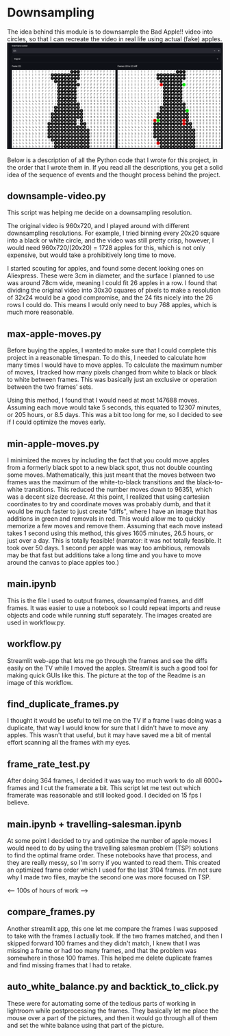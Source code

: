 # Downsampling

The idea behind this module is to downsample the Bad Apple!! video into circles, so that I
can recreate the video in real life using actual (fake) apples. 
![downsample.png](downsample.png)

Below is a description of all the Python code that I wrote for this project, in the order that I wrote them in.
If you read all the descriptions, you get a solid idea of the sequence of events and the thought process behind
the project.

## downsample-video.py
This script was helping me decide on a downsampling resolution.

The original video is 960x720, and I played around with different downsampling resolutions.
For example, I tried binning every 20x20 square into a black or white circle, and the
video was still pretty crisp, however, I would need 960x720/(20x20) = 1728 apples for this, which
is not only expensive, but would take a prohibitively long time to move.

I started scouting for apples, and found some decent looking ones on Aliexpress. These
were 3cm in diameter, and the surface I planned to use was around 78cm wide, meaning I could
 fit 26 apples in a row. I found that dividing the original video into 30x30 squares of pixels to make a resolution of 
32x24 would be a good compromise, and the 24 fits nicely into the 26 rows I could do. 
This means I would only need to buy 768 apples, which is much more reasonable.

## max-apple-moves.py
Before buying the apples, I wanted to make sure that I could complete this project in a reasonable
timespan. To do this, I needed to calculate how many times I would have to move apples.
To calculate the maximum number of moves, I tracked how many pixels changed from white to black or black to white
between frames. This was basically just an exclusive or operation between the two frames' sets.

Using this method, I found that I would need at most 147688 moves. Assuming each move would take 5 seconds,
this equated to 12307 minutes, or 205 hours, or 8.5 days. This was a bit too long for me, so I decided to see if
I could optimize the moves early.


## min-apple-moves.py
I minimized the moves by including the fact that you could move apples from a formerly black spot to
a new black spot, thus not double counting some moves. Mathematically, this just meant that the moves between two frames
was the maximum of the white-to-black transitions and the black-to-white transitions. This reduced the number moves
down to 96351, which was a decent size decrease. At this point, I realized that using cartesian
coordinates to try and coordinate moves was probably dumb, and that it would be much faster
to just create "diffs", where I have an image that has additions in green and removals in red. This would
allow me to quickly memorize a few moves and remove them. Assuming that each move instead takes 1 second using this 
method, this gives 1605 minutes, 26.5 hours, or just over a day. This is totally feasible! (narrator: it was not
totally feasible. It took over 50 days. 1 second per apple was way too ambitious, removals may be that fast but additions
take a long time and you have to move around the canvas to place apples too.)

## main.ipynb
This is the file I used to output frames, downsampled frames, and diff frames. It was easier to use a notebook so I could
repeat imports and reuse objects and code while running stuff separately. The images created are used in workflow.py.

## workflow.py
Streamlit web-app that lets me go through the frames and see the diffs easily on the TV while
I moved the apples. Streamlit is such a good tool
for making quick GUIs like this. The picture at the top of the Readme is an image of this workflow.

## find_duplicate_frames.py
I thought it would be useful to tell me on the TV if a frame I was doing was a duplicate, that way I would know for sure
that I didn't have to move any apples. This wasn't that useful, but it may have saved me a bit of mental effort
scanning all the frames with my eyes.

## frame_rate_test.py
After doing 364 frames, I decided it was way too much work to do all 6000+ frames and I cut the framerate a bit. This 
script let me test out which framerate was reasonable and still looked good. I decided on 15 fps I believe.

## main.ipynb + travelling-salesman.ipynb
At some point I decided to try and optimize the number of apple moves I would need to do by using the travelling salesman
problem (TSP) solutions to find the optimal frame order. These notebooks have that process, and they are really messy,
so I'm sorry if you wanted to read them. This created an optimized frame order which I used for the last 3104 frames.
I'm not sure why I made two files, maybe the second one was more focused on TSP.

<-- 100s of hours of work -->

## compare_frames.py
Another streamlit app, this one let me compare the frames I was supposed to take with the frames I actually took.
If the two frames matched, and then I skipped forward 100 frames and they didn't match, I knew that I was missing 
a frame or had too many frames, and that the problem was somewhere in those 100 frames. This helped me delete 
duplicate frames and find missing frames that I had to retake.

## auto_white_balance.py and backtick_to_click.py
These were for automating some of the tedious parts of working in lightroom while postprocessing the frames. 
They basically let me place the mouse over a part of the pictures, and then it would go through all of them and set
the white balance using that part of the picture.